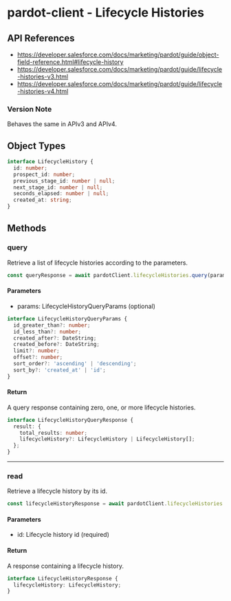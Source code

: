 # pardot-client - Lifecycle Histories

## API References

- https://developer.salesforce.com/docs/marketing/pardot/guide/object-field-reference.html#lifecycle-history
- https://developer.salesforce.com/docs/marketing/pardot/guide/lifecycle-histories-v3.html
- https://developer.salesforce.com/docs/marketing/pardot/guide/lifecycle-histories-v4.html

### Version Note

Behaves the same in APIv3 and APIv4.

## Object Types

```typescript
interface LifecycleHistory {
  id: number;
  prospect_id: number;
  previous_stage_id: number | null;
  next_stage_id: number | null;
  seconds_elapsed: number | null;
  created_at: string;
}
```

## Methods

### query

Retrieve a list of lifecycle histories according to the parameters.

```typescript
const queryResponse = await pardotClient.lifecycleHistories.query(params);
```

#### Parameters

- params: LifecycleHistoryQueryParams (optional)

```typescript
interface LifecycleHistoryQueryParams {
  id_greater_than?: number;
  id_less_than?: number;
  created_after?: DateString;
  created_before?: DateString;
  limit?: number;
  offset?: number;
  sort_order?: 'ascending' | 'descending';
  sort_by?: 'created_at' | 'id';
}
```

#### Return

A query response containing zero, one, or more lifecycle histories.

```typescript
interface LifecycleHistoryQueryResponse {
  result: {
    total_results: number;
    lifecycleHistory?: LifecycleHistory | LifecycleHistory[];
  };
}
```

---

### read

Retrieve a lifecycle history by its id.

```typescript
const lifecycleHistoryResponse = await pardotClient.lifecycleHistories.read(id);
```

#### Parameters

- id: Lifecycle history id (required)

#### Return

A response containing a lifecycle history.

```typescript
interface LifecycleHistoryResponse {
  lifecycleHistory: LifecycleHistory;
}
```

